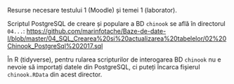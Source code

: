 Resurse necesare testului 1 (Moodle) și temei 1 (laborator).

Scriptul PostgreSQL de creare și populare a BD `chinook` se află în directorul `04...`:
https://github.com/marinfotache/Baze-de-date-I/blob/master/04_SQL_Crearea%20si%20actualizarea%20tabelelor/02%20Chinook_PostgreSql%202017.sql

În R (tidyverse), pentru rularea scripturilor de interogarea BD `chinook` nu e nevoie să importați datele din PostgreSQL, ci puteți încarca fișierul `chinook.RData` din acest director.
